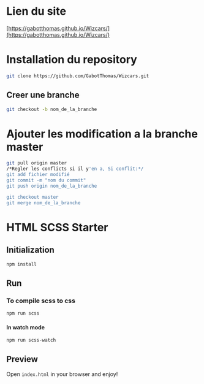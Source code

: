 # Lien du site 
[https://gabotthomas.github.io/Wizcars/](https://gabotthomas.github.io/Wizcars/)

# Installation du repository

```bash
git clone https://github.com/GabotThomas/Wizcars.git
```

## Creer une branche 

```bash
git checkout -b nom_de_la_branche
```

# Ajouter les modification a la branche master

```bash
git pull origin master
/*Regler les conflicts si il y'en a, Si conflit:*/
git add fichier modifié
git commit -m "nom du commit"
git push origin nom_de_la_branche

git checkout master
git merge nom_de_la_branche
```



# HTML SCSS Starter

## Initialization

```bash
npm install
```

## Run

### To compile scss to css

```bash
npm run scss
```

#### In watch mode

```bash
npm run scss-watch
```

## Preview

Open `index.html` in your browser and enjoy!
